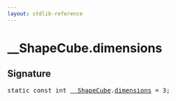 ```yaml
---
layout: stdlib-reference
---
```


# __ShapeCube.dimensions

## Signature
<pre>
<span class='code_keyword'>static</span> <span class='code_keyword'>const</span> <span class="code_keyword">int</span> <a href="/stdlib-reference/types/0_shapecube-027/index" class="code_type">__ShapeCube</a>.<a href="/stdlib-reference/types/0_shapecube-027/dimensions" class="code_var">dimensions</a> = 3;
</pre>

